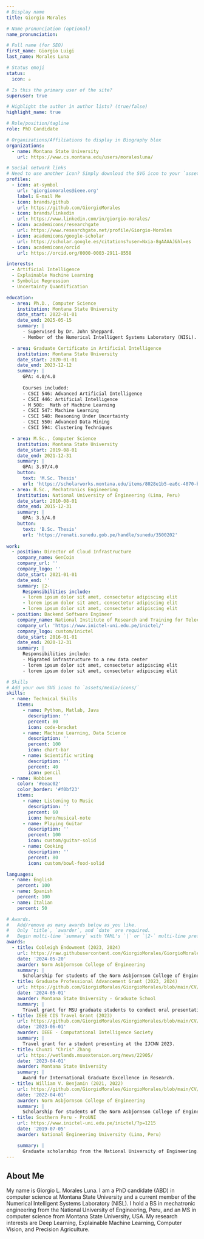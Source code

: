 ```yaml
---
# Display name
title: Giorgio Morales

# Name pronunciation (optional)
name_pronunciation: 

# Full name (for SEO)
first_name: Giorgio Luigi
last_name: Morales Luna

# Status emoji
status:
  icon: ☕️

# Is this the primary user of the site?
superuser: true

# Highlight the author in author lists? (true/false)
highlight_name: true

# Role/position/tagline
role: PhD Candidate

# Organizations/Affiliations to display in Biography blox
organizations:
  - name: Montana State University
    url: https://www.cs.montana.edu/users/moralesluna/

# Social network links
# Need to use another icon? Simply download the SVG icon to your `assets/media/icons/` folder.
profiles:
  - icon: at-symbol
    url: 'giorgiomorales@ieee.org'
    label: E-mail Me
  - icon: brands/github
    url: https://github.com/GiorgioMorales
  - icon: brands/linkedin
    url: https://www.linkedin.com/in/giorgio-morales/
  - icon: academicons/researchgate
    url: https://www.researchgate.net/profile/Giorgio-Morales
  - icon: academicons/google-scholar
    url: https://scholar.google.es/citations?user=Nxia-8gAAAAJ&hl=es
  - icon: academicons/orcid
    url: https://orcid.org/0000-0003-2911-8558

interests:
  - Artificial Intelligence
  - Explainable Machine Learning
  - Symbolic Regression
  - Uncertainty Quantification

education:
  - area: Ph.D., Computer Science
    institution: Montana State University
    date_start: 2022-01-01
    date_end: 2025-05-15
    summary: |
      - Supervised by Dr. John Sheppard. 
      - Member of the Numerical Intelligent Systems Laboratory (NISL).

  - area: Graduate Certificate in Artificial Intelligence
    institution: Montana State University
    date_start: 2020-01-01
    date_end: 2023-12-12
    summary: |
      GPA: 4.0/4.0
      
      Courses included:
      - CSCI 546: Advanced Artificial Intelligence
      - CSCI 446: Artificial Intelligence
      - M 508: 	Math of Machine Learning
      - CSCI 547: Machine Learning
      - CSCI 548: Reasoning Under Uncertainty
      - CSCI 550: Advanced Data Mining
      - CSCI 594: Clustering Techniques

  - area: M.Sc., Computer Science
    institution: Montana State University
    date_start: 2019-08-01
    date_end: 2021-12-31
    summary: |
      GPA: 3.97/4.0
    button:
      text: 'M.Sc. Thesis'
      url: 'https://scholarworks.montana.edu/items/8028e1b5-ea6c-4070-bc94-c86519405830'
  - area: B.Sc., Mechatronics Engineering
    institution: National University of Engineering (Lima, Peru)
    date_start: 2010-08-01
    date_end: 2015-12-31
    summary: |
      GPA: 3.5/4.0
    button:
      text: 'B.Sc. Thesis'
      url: 'https://renati.sunedu.gob.pe/handle/sunedu/3500202'
      
work:
  - position: Director of Cloud Infrastructure
    company_name: GenCoin
    company_url: ''
    company_logo: ''
    date_start: 2021-01-01
    date_end: ''
    summary: |2-
      Responsibilities include:
      - lorem ipsum dolor sit amet, consectetur adipiscing elit
      - lorem ipsum dolor sit amet, consectetur adipiscing elit
      - lorem ipsum dolor sit amet, consectetur adipiscing elit
  - position: Backend Software Engineer
    company_name: National Institute of Research and Training for Telecommunications (INICTEL-UNI)
    company_url: 'https://www.inictel-uni.edu.pe/inictel/'
    company_logo: custom/inictel
    date_start: 2016-01-01
    date_end: 2020-12-31
    summary: |
      Responsibilities include:
      - Migrated infrastructure to a new data center
      - lorem ipsum dolor sit amet, consectetur adipiscing elit
      - lorem ipsum dolor sit amet, consectetur adipiscing elit

# Skills
# Add your own SVG icons to `assets/media/icons/`
skills:
  - name: Technical Skills
    items:
      - name: Python, Matlab, Java
        description: ''
        percent: 80
        icon: code-bracket
      - name: Machine Learning, Data Science
        description: ''
        percent: 100
        icon: chart-bar
      - name: Scientific writing
        description: ''
        percent: 40
        icon: pencil
  - name: Hobbies
    color: '#eeac02'
    color_border: '#f0bf23'
    items:
      - name: Listening to Music
        description: ''
        percent: 60
        icon: hero/musical-note
      - name: Playing Guitar
        description: ''
        percent: 100
        icon: custom/guitar-solid
      - name: Cooking
        description: ''
        percent: 80
        icon: custom/bowl-food-solid

languages:
  - name: English
    percent: 100
  - name: Spanish
    percent: 100
  - name: Italian
    percent: 50

# Awards.
#   Add/remove as many awards below as you like.
#   Only `title`, `awarder`, and `date` are required.
#   Begin multi-line `summary` with YAML's `|` or `|2-` multi-line prefix and indent 2 spaces below.
awards:
  - title: Cobleigh Endowment (2023, 2024)
    url: https://raw.githubusercontent.com/GiorgioMorales/GiorgioMorales/main/CV/cobleigh2024.jpg
    date: '2024-05-20'
    awarder: Norm Asbjornson College of Engineering 
    summary: |
      Scholarship for students of the Norm Asbjornson College of Engineering.
  - title: Graduate Professional Advancement Grant (2023, 2024)
    url: https://github.com/GiorgioMorales/GiorgioMorales/blob/main/CV/PAGaward2024.pdf
    date: '2024-05-01'
    awarder: Montana State University - Graduate School
    summary: |
      Travel grant for MSU graduate students to conduct oral presentations at professional conferences.
  - title: IEEE CIS Travel Grant (2023)
    url: https://github.com/GiorgioMorales/GiorgioMorales/blob/main/CV/Travel%20grant%20IEEE%20CIS%202023.pdf
    date: '2023-06-01'
    awarder: IEEE - Computational Intelligence Society
    summary: |
      Travel grant for a student presenting at the IJCNN 2023.
  - title: Chunzi "Chris" Zhang
    url: https://wetlands.msuextension.org/news/22905/
    date: '2023-04-01'
    awarder: Montana State University
    summary: |
      Award for International Graduate Excellence in Research.
  - title: William V. Benjamin (2021, 2022)
    url: https://github.com/GiorgioMorales/GiorgioMorales/blob/main/CV/Benjamin2022.png
    date: '2022-04-01'
    awarder: Norm Asbjornson College of Engineering
    summary: |
      Scholarship for students of the Norm Asbjornson College of Engineering.
  - title: Southern Peru - ProUNI
    url: https://www.inictel-uni.edu.pe/inictel/?p=1215
    date: '2019-07-05'
    awarder: National Engineering University (Lima, Peru)

    summary: |
      Graduate scholarship from the National University of Engineering.
---
```


## About Me

My name is Giorgio L. Morales Luna. I am a PhD candidate (ABD) in computer science at Montana State University and a current member of the Numerical Intelligent Systems Laboratory (NISL). I hold a BS in mechatronic engineering from the National University of Engineering, Peru, and an MS in computer science from Montana State University, USA. My research interests are Deep Learning, Explainable Machine Learning, Computer Vision, and Precision Agriculture.
